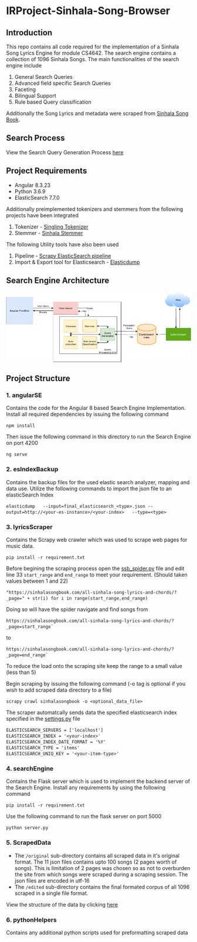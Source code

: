 # IRProject-Sinhala-Song-Browser

## Introduction
This repo contains all code required for the implementation of a Sinhala Song Lyrics Engine for module CS4642. The search engine contains a collection of 1096 Sinhala Songs. The main functionalities of the search engine include

1. General Search Queries
2. Advanced field specific Search Queries
3. Faceting
4. Bilingual Support
5. Rule based Query classification

Additionally the Song Lyrics and metadata were scraped from [Sinhala Song Book](https://sinhalasongbook.com/).

## Search Process

View the Search Query Generation Process [here](docs/PROCESS.md)
## Project Requirements
* Angular 8.3.23
* Python 3.6.9
* ElasticSearch 7.7.0

Additionally preimplemented tokenizers and stemmers from the following projects have been integrated
1. Tokenizer -  [Singling Tokenizer](https://github.com/ysenarath/sinling)  
2. Stemmer - [Sinhala Stemmer](https://github.com/shilpasayura/sinhala-nltk/tree/master/sinhala-stemmer)

The following Utility tools have also been used
1. Pipeline - [Scrapy ElasticSearch pipeline](https://github.com/jayzeng/scrapy-elasticsearch)
2. Import & Export tool for Elasticsearch - [Elasticdump](https://www.npmjs.com/package/elasticdump)

## Search Engine Architecture

![Arci_diag](resources/architecture.png)

## Project Structure

### 1. angularSE
Contains the code for the Angular 8 based Search Engine Implementation. Install all required dependencies by issuing the following command
```
npm install
```
Then issue the following command in this directory to run the Search Engine on port 4200
```
ng serve
```
### 2. esIndexBackup
Contains the backup files for the used elastic search analyzer, mapping and data use. Utilize the following commands to import the json file to an elasticSearch Index
```
elasticdump   --input=final_elasticsearch_<type>.json --output=http://<your-es-instance>/<your-index>   --type=<type>
```
### 3. lyricsScraper
Contains the Scrapy web crawler which was used to scrape web pages for music data.
```
pip install -r requirement.txt
```
Before begining the scraping process open the [ssb_spider.py](lyricsScraper/lyricsScraper/spiders/ssb_spider.py) file and edit line 33 `start_range` and `end_range` to meet your requirement. (Should taken values between 1 and 22)

```
"https://sinhalasongbook.com/all-sinhala-song-lyrics-and-chords/?_page=" + str(i) for i in range(start_range,end_range)
```
Doing so will have the spider navigate and find songs from 
```
https://sinhalasongbook.com/all-sinhala-song-lyrics-and-chords/?_page=start_range` 
```
to 
```
https://sinhalasongbook.com/all-sinhala-song-lyrics-and-chords/?_page=end_range`
```

To reduce the load onto the scraping site keep the range to a small value (less than 5)

Begin scraping by issuing the following command (-o tag is optional if you wish to add scraped data directory to a file)
```
scrapy crawl sinhalasongbook -o <optional_data_file>
```
The scraper automatcally sends data the specified elasticsearch index specified in the [settings.py](yricsScraper/lyricsScraper/settings.py) file
```
ELASTICSEARCH_SERVERS = ['localhost']
ELASTICSEARCH_INDEX = '<your-index>'
ELASTICSEARCH_INDEX_DATE_FORMAT = '%Y'
ELASTICSEARCH_TYPE = 'items'
ELASTICSEARCH_UNIQ_KEY = '<your-item-type>'
```
 
### 4. searchEngine
Contains the Flask server which is used to implement the backend server of the Search Engine. Install any requirements by using the following command
```
pip install -r requirement.txt
```
Use the following command to run the flask server on port 5000
```
python server.py
```

### 5. ScrapedData

* The `/original` sub-directory contains all scraped data in it's original format. The 11 json files contains upto 100 songs (2 pages worth of songs). This is limitation of 2 pages was chosen so as not to overburden the site from which songs were scraped during a scraping session. The json files are encoded in utf-16
* The `/edited` sub-directory contains the final formated corpus of all 1096 scraped in a single file format. 

View the structure of the data by clicking [here](scrapedData/README.md)

### 6. pythonHelpers

Contains any additional python scripts used for preformatting scraped data

